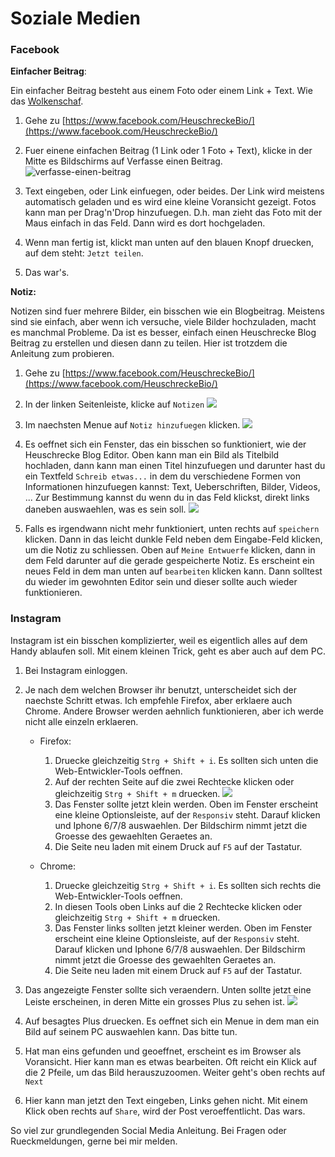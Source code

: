 # Soziale Medien

### Facebook

**Einfacher Beitrag**:

Ein einfacher Beitrag besteht aus einem Foto oder einem Link + Text. Wie das [Wolkenschaf](https://www.facebook.com/HeuschreckeBio/photos/a.250934202071839/690901571408431/?type=3&theater).

1. Gehe zu [https://www.facebook.com/HeuschreckeBio/](https://www.facebook.com/HeuschreckeBio/)

2. Fuer einene einfachen Beitrag (1 Link oder 1 Foto + Text), klicke in der Mitte es Bildschirms auf Verfasse einen Beitrag. ![verfasse-einen-beitrag](./img/verfasse_einen_beitrag.png)

3. Text eingeben, oder Link einfuegen, oder beides. Der Link wird meistens automatisch geladen und es wird eine kleine Voransicht gezeigt. Fotos kann man per Drag'n'Drop hinzufuegen. D.h. man zieht das Foto mit der Maus einfach in das Feld. Dann wird es dort hochgeladen.

4. Wenn man fertig ist, klickt man unten auf den blauen Knopf druecken, auf dem steht: `Jetzt teilen`.

5. Das war's.

**Notiz:**

Notizen sind fuer mehrere Bilder, ein bisschen wie ein Blogbeitrag. Meistens sind sie einfach, aber wenn ich versuche, viele Bilder hochzuladen, macht es manchmal Probleme. Da ist es besser, einfach einen Heuschrecke Blog Beitrag zu erstellen und diesen dann zu teilen. Hier ist trotzdem die Anleitung zum probieren.

1. Gehe zu [https://www.facebook.com/HeuschreckeBio/](https://www.facebook.com/HeuschreckeBio/)

2. In der linken Seitenleiste, klicke auf `Notizen` 
![](./img/verfasse_eine_notiz.png)

3. Im naechsten Menue auf `Notiz hinzufuegen` klicken.
![](./img/notiz_hinzufuegen.png)

4. Es oeffnet sich ein Fenster, das ein bisschen so funktioniert, wie der Heuschrecke Blog Editor. Oben kann man ein Bild als Titelbild hochladen, dann kann man einen Titel hinzufuegen und darunter hast du ein Textfeld `Schreib etwas...` in dem du verschiedene Formen von Informationen hinzufuegen kannst: Text, Ueberschriften, Bilder, Videos, ...
Zur Bestimmung kannst du wenn du in das Feld klickst, direkt links daneben auswaehlen, was es sein soll.
![](./img/extra_optionen.png)

5. Falls es irgendwann nicht mehr funktioniert, unten rechts auf `speichern` klicken. Dann in das leicht dunkle Feld neben dem Eingabe-Feld klicken, um die Notiz zu schliessen. Oben auf `Meine Entwuerfe` klicken, dann in dem Feld darunter auf die gerade gespeicherte Notiz. Es erscheint ein neues Feld in dem man unten auf `bearbeiten` klicken kann. Dann solltest du wieder im gewohnten Editor sein und dieser sollte auch wieder funktionieren.

### Instagram 

Instagram ist ein bisschen komplizierter, weil es eigentlich alles auf dem Handy ablaufen soll. Mit einem kleinen Trick, geht es aber auch auf dem PC.

1. Bei Instagram einloggen.
2. Je nach dem welchen Browser ihr benutzt, unterscheidet sich der naechste Schritt etwas. Ich empfehle Firefox, aber erklaere auch Chrome. Andere Browser werden aehnlich funktionieren, aber ich werde nicht alle einzeln erklaeren.

    - Firefox: 
        1. Druecke gleichzeitig `Strg + Shift + i`. Es sollten sich unten die Web-Entwickler-Tools oeffnen. 
        2. Auf der rechten Seite auf die zwei Rechtecke klicken oder gleichzeitig `Strg + Shift + m` druecken. ![](./img/responsiv_aktivieren.png)
        3. Das Fenster sollte jetzt klein werden. Oben im Fenster erscheint eine kleine Optionsleiste, auf der `Responsiv` steht. Darauf klicken und Iphone 6/7/8 auswaehlen. Der Bildschirm nimmt jetzt die Groesse des gewaehlten Geraetes an.
        4. Die Seite neu laden mit einem Druck auf `F5` auf der Tastatur.

    - Chrome: 
        1. Druecke gleichzeitig `Strg + Shift + i`. Es sollten sich rechts die Web-Entwickler-Tools oeffnen.
        2. In diesen Tools oben Links auf die 2 Rechtecke klicken oder gleichzeitig `Strg + Shift + m` druecken.
        3. Das Fenster links sollten jetzt kleiner werden. Oben im Fenster erscheint eine kleine Optionsleiste, auf der `Responsiv` steht. Darauf klicken und Iphone 6/7/8 auswaehlen. Der Bildschirm nimmt jetzt die Groesse des gewaehlten Geraetes an.
        4. Die Seite neu laden mit einem Druck auf `F5` auf der Tastatur.


5. Das angezeigte Fenster sollte sich veraendern. Unten sollte jetzt eine Leiste erscheinen, in deren Mitte ein grosses Plus zu sehen ist. ![](./img/iphone_im_browser.png)
        
6. Auf besagtes Plus druecken. Es oeffnet sich ein Menue in dem man ein Bild auf seinem PC auswaehlen kann. Das bitte tun.
       
7. Hat man eins gefunden und geoeffnet, erscheint es im Browser als Voransicht. Hier kann man es etwas bearbeiten. Oft reicht ein Klick auf die 2 Pfeile, um das Bild herauszuzoomen. Weiter geht's oben rechts auf `Next`   
       
8. Hier kann man jetzt den Text eingeben, Links gehen nicht. Mit einem Klick oben rechts auf `Share`, wird der Post veroeffentlicht. Das wars.  


So viel zur grundlegenden Social Media Anleitung. Bei Fragen oder Rueckmeldungen, gerne bei mir melden.
    